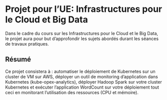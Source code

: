 # Projet pour l’UE: Infrastructures pour le Cloud et Big Data

Dans le cadre du cours sur les Infrastructures pour le Cloud et le Big Data, le projet aura pour but d’approfondir les sujets abordés durant les séances de travaux pratiques.

## Résumé

Ce projet consistera à : automatiser le déploiement de Kubernetes sur un cluster de VM sur AWS, déployer un outil de monitoring d’application dans Kubernetes (kube-opex-analytics), déployer Hadoop Spark sur votre cluster Kubernetes et exécuter l’application WordCount sur votre déploiement tout ceci en monitorant l’utilisation des ressources (CPU et mémoire).
